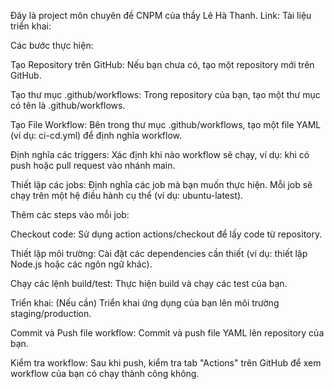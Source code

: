 Đây là project môn chuyên đề CNPM của thầy Lê Hà Thanh. Link: Tài liệu triển khai: 

Các bước thực hiện:

Tạo Repository trên GitHub: Nếu bạn chưa có, tạo một repository mới trên GitHub.

Tạo thư mục .github/workflows: Trong repository của bạn, tạo một thư mục có tên là .github/workflows.

Tạo File Workflow: Bên trong thư mục .github/workflows, tạo một file YAML (ví dụ: ci-cd.yml) để định nghĩa workflow.

Định nghĩa các triggers: Xác định khi nào workflow sẽ chạy, ví dụ: khi có push hoặc pull request vào nhánh main.

Thiết lập các jobs: Định nghĩa các job mà bạn muốn thực hiện. Mỗi job sẽ chạy trên một hệ điều hành cụ thể (ví dụ: ubuntu-latest).

Thêm các steps vào mỗi job:

Checkout code: Sử dụng action actions/checkout để lấy code từ repository.

Thiết lập môi trường: Cài đặt các dependencies cần thiết (ví dụ: thiết lập Node.js hoặc các ngôn ngữ khác).

Chạy các lệnh build/test: Thực hiện build và chạy các test của bạn.

Triển khai: (Nếu cần) Triển khai ứng dụng của bạn lên môi trường staging/production.

Commit và Push file workflow: Commit và push file YAML lên repository của bạn.

Kiểm tra workflow: Sau khi push, kiểm tra tab "Actions" trên GitHub để xem workflow của bạn có chạy thành công không.
